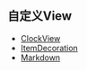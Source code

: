 ## 自定义View

- [ClockView](./ClockView.md)
- [ItemDecoration](./ItemDecoration.md)
- [Markdown](./WebMarkdown.md)